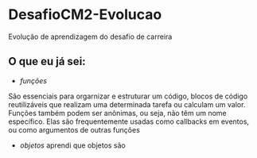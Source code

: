 # DesafioCM2-Evolucao
Evolução de aprendizagem do desafio de carreira

## O que eu já sei:
* *funções*

São essenciais para orgarnizar e estruturar um código, blocos de código reutilizáveis que realizam uma determinada tarefa ou calculam um valor. Funções também podem ser anônimas, ou seja, não têm um nome específico. Elas são frequentemente usadas como callbacks em eventos, ou como argumentos de outras funções
* *objetos* aprendi que objetos são

